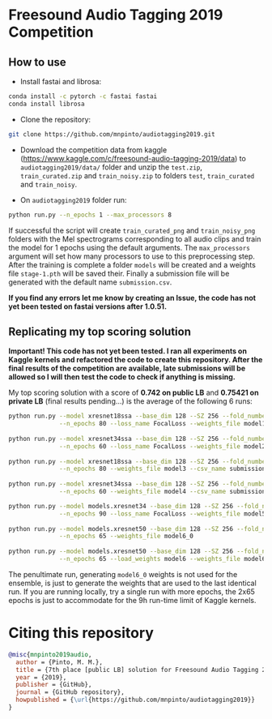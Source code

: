 # Freesound Audio Tagging 2019 Competition

## How to use 
* Install fastai and librosa:
```bash
conda install -c pytorch -c fastai fastai
conda install librosa
```

* Clone the repository:
```bash
git clone https://github.com/mnpinto/audiotagging2019.git
```

* Download the competition data from kaggle (https://www.kaggle.com/c/freesound-audio-tagging-2019/data) to `audiotagging2019/data/` folder and unzip the `test.zip`, `train_curated.zip` and `train_noisy.zip` to folders `test`, `train_curated` and `train_noisy`. 

* On `audiotagging2019` folder run:
```bash
python run.py --n_epochs 1 --max_processors 8
```
If successful the script will create `train_curated_png` and `train_noisy_png` folders with the Mel spectrograms corresponding to all audio clips and train the model for 1 epochs using the default arguments. The `max_processors` argument will set how many processors to use to this preprocessing step. After the training is complete a folder `models` will be created and a weights file `stage-1.pth` will be saved their. Finally a submission file will be generated with the default name `submission.csv`.

**If you find any errors let me know by creating an Issue, the code has not yet been tested on fastai versions after 1.0.51.**

## Replicating my top scoring solution
**Important! This code has not yet been tested. I ran all experiments on Kaggle kernels and refactored the code to create this repository. After the final results of the competition are available, late submissions will be allowed so I will then test the code to check if anything is missing.**

My top scoring solution with a score of **0.742 on public LB** and **0.75421 on private LB** (final results pending...) is the average of the following 6 runs:
```bash
python run.py --model xresnet18ssa --base_dim 128 --SZ 256 --fold_number -1 \
              --n_epochs 80 --loss_name FocalLoss --weights_file model1 --csv_name submission1.csv
              
python run.py --model xresnet34ssa --base_dim 128 --SZ 256 --fold_number -1 \
              --n_epochs 60 --loss_name FocalLoss --weights_file model2 --csv_name submission2.csv
              
python run.py --model xresnet18ssa --base_dim 128 --SZ 256 --fold_number -1 \
              --n_epochs 80 --weights_file model3 --csv_name submission3.csv
              
python run.py --model xresnet34ssa --base_dim 128 --SZ 256 --fold_number -1 \
              --n_epochs 60 --weights_file model4 --csv_name submission4.csv

python run.py --model models.xresnet34 --base_dim 128 --SZ 256 --fold_number -1 \
              --n_epochs 90 --loss_name FocalLoss --weights_file model5 --csv_name submission5.csv
              
python run.py --model models.xresnet50 --base_dim 128 --SZ 256 --fold_number -1 \
              --n_epochs 65 --weights_file model6_0
              
python run.py --model models.xresnet50 --base_dim 128 --SZ 256 --fold_number -1 \
              --n_epochs 65 --load_weights model6 --weights_file model6 --csv_name submission6.csv             

```
The penultimate run, generating `model6_0` weights is not used for the ensemble, is just to generate the weights that are used to the last identical run. If you are running locally, try a single run with more epochs, the 2x65 epochs is just to accommodate for the 9h run-time limit of Kaggle kernels.


# Citing this repository
```bibtex
@misc{mnpinto2019audio,
  author = {Pinto, M. M.},
  title = {7th place [public LB] solution for Freesound Audio Tagging 2019 Competition},
  year = {2019},
  publisher = {GitHub},
  journal = {GitHub repository},
  howpublished = {\url{https://github.com/mnpinto/audiotagging2019}}
}
```
